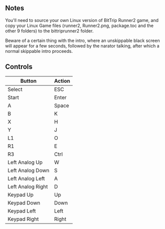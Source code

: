 ## Notes

You'll need to source your own Linux version of BitTrip Runner2 game, and copy your Linux Game files (runner2, Runner2.png, package.toc and the other 9 folders) to the bittriprunner2 folder. 

Beware of a certain thing with the intro, where an unskippable black screen will appear for a few seconds, followed by the narator talking, after which a normal skippable intro proceeds.

## Controls

| Button | Action |
|--|--| 
|Select|ESC|
|Start|Enter|
|A|Space|
|B|K|
|X|H|
|Y|J|
|L1|O|
|R1|E|
|R3|Ctrl|
|Left Analog Up|W|
|Left Analog Down|S|
|Left Analog Left|A|
|Left Analog Right|D|
|Keypad Up|Up|
|Keypad Down|Down|
|Keypad Left|Left|
|Keypad Right|Right|


